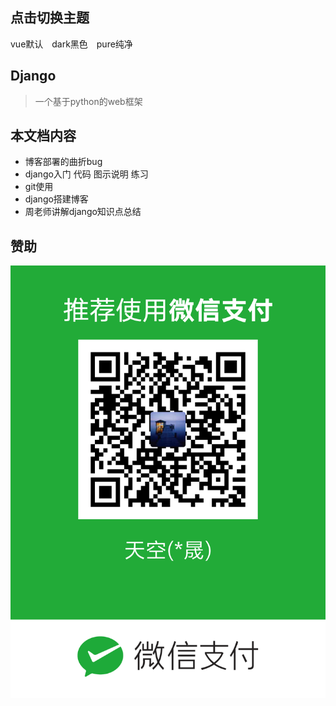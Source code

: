 ## 点击切换主题


<div class="demo-theme-preview">
  <a data-theme="vue">vue默认</a>
  <a data-theme="dark">dark黑色</a>
  <a data-theme="pure">pure纯净</a>
</div>


<style>
  .demo-theme-preview a {
    padding-right: 10px;
  }

  .demo-theme-preview a:hover {
    text-decoration: underline;
    cursor: pointer;
  }
</style>

<script>
  var preview = Docsify.dom.find('.demo-theme-preview');
  var themes = Docsify.dom.findAll('[rel="stylesheet"]');

  preview.onclick = function (e) {
    var title = e.target.getAttribute('data-theme')

    themes.forEach(function (theme) {
      theme.disabled = theme.title !== title
    });
  };
</script>


## Django

> 一个基于python的web框架

## 本文档内容
* 博客部署的曲折bug
* django入门 代码 图示说明 练习
* git使用
* django搭建博客
* 周老师讲解django知识点总结



## 赞助

![微信支付](_media/wechat.png)




